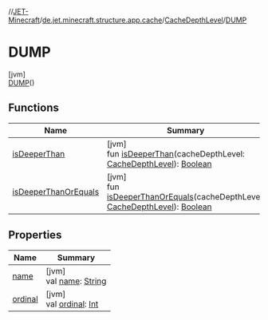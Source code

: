 //[JET-Minecraft](../../../../index.md)/[de.jet.minecraft.structure.app.cache](../../index.md)/[CacheDepthLevel](../index.md)/[DUMP](index.md)

# DUMP

[jvm]\
[DUMP](index.md)()

## Functions

| Name | Summary |
|---|---|
| [isDeeperThan](../is-deeper-than.md) | [jvm]<br>fun [isDeeperThan](../is-deeper-than.md)(cacheDepthLevel: [CacheDepthLevel](../index.md)): [Boolean](https://kotlinlang.org/api/latest/jvm/stdlib/kotlin/-boolean/index.html) |
| [isDeeperThanOrEquals](../is-deeper-than-or-equals.md) | [jvm]<br>fun [isDeeperThanOrEquals](../is-deeper-than-or-equals.md)(cacheDepthLevel: [CacheDepthLevel](../index.md)): [Boolean](https://kotlinlang.org/api/latest/jvm/stdlib/kotlin/-boolean/index.html) |

## Properties

| Name | Summary |
|---|---|
| [name](../../../de.jet.minecraft.tool.input/-keyboard/-type/-a-n-y/index.md#-372974862%2FProperties%2F-726029290) | [jvm]<br>val [name](../../../de.jet.minecraft.tool.input/-keyboard/-type/-a-n-y/index.md#-372974862%2FProperties%2F-726029290): [String](https://kotlinlang.org/api/latest/jvm/stdlib/kotlin/-string/index.html) |
| [ordinal](../../../de.jet.minecraft.tool.input/-keyboard/-type/-a-n-y/index.md#-739389684%2FProperties%2F-726029290) | [jvm]<br>val [ordinal](../../../de.jet.minecraft.tool.input/-keyboard/-type/-a-n-y/index.md#-739389684%2FProperties%2F-726029290): [Int](https://kotlinlang.org/api/latest/jvm/stdlib/kotlin/-int/index.html) |
